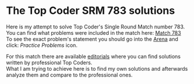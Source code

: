 # The Top Coder SRM 783 solutions

Here is my attempt to solve Top Coder's Single Round Match number 783.  
You can find what problems were included in the match here: [Match 783](https://community.topcoder.com/stat?c=round_overview&rd=17903)  
To see the exact problem's statement you should go into the [Arena](https://arena.topcoder.com) and click: _Practice Problems_ icon.  

For this match there are available [editorials](https://www.topcoder.com/single-round-match-783-editorials/) where you can find solutions written by professional Top Coders.  
What I am trying to achieve here is to find my own solutions and afterwards analyze them and compare to the professional ones. 